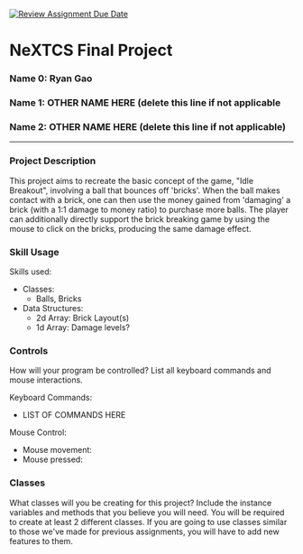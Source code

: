 [![Review Assignment Due Date](https://classroom.github.com/assets/deadline-readme-button-22041afd0340ce965d47ae6ef1cefeee28c7c493a6346c4f15d667ab976d596c.svg)](https://classroom.github.com/a/19cMSIh9)
# NeXTCS Final Project
### Name 0: Ryan Gao
### Name 1: OTHER NAME HERE (delete this line if not applicable
### Name 2: OTHER NAME HERE (delete this line if not applicable)
---

### Project Description
This project aims to recreate the basic concept of the game, "Idle Breakout", involving a ball that bounces off 'bricks'. When the ball makes contact with a brick, one can then use the money gained from 'damaging' a brick (with a 1:1 damage to money ratio) to purchase more balls. The player can additionally directly support the brick breaking game by using the mouse to click on the bricks, producing the same damage effect.



### Skill Usage
Skills used:
- Classes:
  - Balls, Bricks
- Data Structures:
  -  2d Array: Brick Layout(s)
  -  1d Array: Damage levels?

### Controls
How will your program be controlled? List all keyboard commands and mouse interactions.

Keyboard Commands:
- LIST OF COMMANDS HERE

Mouse Control:
- Mouse movement:
- Mouse pressed:


### Classes
What classes will you be creating for this project? Include the instance variables and methods that you believe you will need. You will be required to create at least 2 different classes. If you are going to use classes similar to those we've made for previous assignments, you will have to add new features to them.
